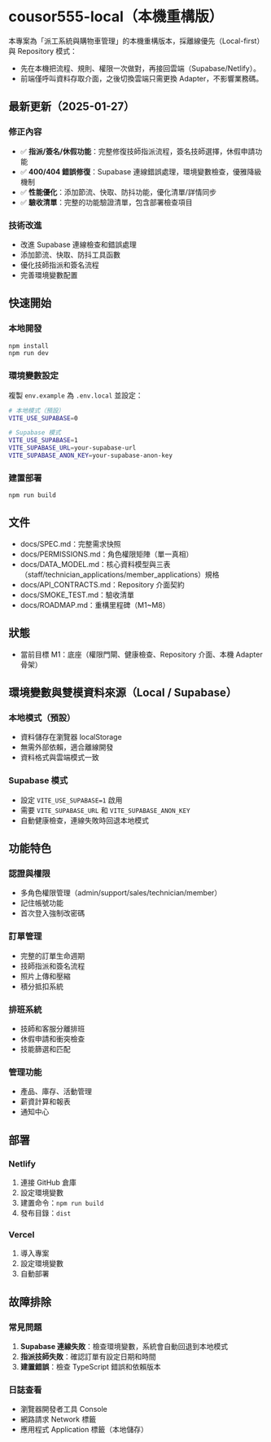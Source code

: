 # cousor555-local（本機重構版）

本專案為「派工系統與購物車管理」的本機重構版本，採離線優先（Local-first）與 Repository 模式：
- 先在本機把流程、規則、權限一次做對，再接回雲端（Supabase/Netlify）。
- 前端僅呼叫資料存取介面，之後切換雲端只需更換 Adapter，不影響業務碼。

## 最新更新（2025-01-27）

### 修正內容
- ✅ **指派/簽名/休假功能**：完整修復技師指派流程，簽名技師選擇，休假申請功能
- ✅ **400/404 錯誤修復**：Supabase 連線錯誤處理，環境變數檢查，優雅降級機制
- ✅ **性能優化**：添加節流、快取、防抖功能，優化清單/詳情同步
- ✅ **驗收清單**：完整的功能驗證清單，包含部署檢查項目

### 技術改進
- 改進 Supabase 連線檢查和錯誤處理
- 添加節流、快取、防抖工具函數
- 優化技師指派和簽名流程
- 完善環境變數配置

## 快速開始

### 本地開發
```bash
npm install
npm run dev
```

### 環境變數設定
複製 `env.example` 為 `.env.local` 並設定：
```bash
# 本地模式（預設）
VITE_USE_SUPABASE=0

# Supabase 模式
VITE_USE_SUPABASE=1
VITE_SUPABASE_URL=your-supabase-url
VITE_SUPABASE_ANON_KEY=your-supabase-anon-key
```

### 建置部署
```bash
npm run build
```

## 文件

- docs/SPEC.md：完整需求快照
- docs/PERMISSIONS.md：角色權限矩陣（單一真相）
- docs/DATA_MODEL.md：核心資料模型與三表（staff/technician_applications/member_applications）規格
- docs/API_CONTRACTS.md：Repository 介面契約
- docs/SMOKE_TEST.md：驗收清單
- docs/ROADMAP.md：重構里程碑（M1~M8）

## 狀態

- 當前目標 M1：底座（權限門閘、健康檢查、Repository 介面、本機 Adapter 骨架）

## 環境變數與雙模資料來源（Local / Supabase）

### 本地模式（預設）
- 資料儲存在瀏覽器 localStorage
- 無需外部依賴，適合離線開發
- 資料格式與雲端模式一致

### Supabase 模式
- 設定 `VITE_USE_SUPABASE=1` 啟用
- 需要 `VITE_SUPABASE_URL` 和 `VITE_SUPABASE_ANON_KEY`
- 自動健康檢查，連線失敗時回退本地模式

## 功能特色

### 認證與權限
- 多角色權限管理（admin/support/sales/technician/member）
- 記住帳號功能
- 首次登入強制改密碼

### 訂單管理
- 完整的訂單生命週期
- 技師指派和簽名流程
- 照片上傳和壓縮
- 積分抵扣系統

### 排班系統
- 技師和客服分離排班
- 休假申請和衝突檢查
- 技能篩選和匹配

### 管理功能
- 產品、庫存、活動管理
- 薪資計算和報表
- 通知中心

## 部署

### Netlify
1. 連接 GitHub 倉庫
2. 設定環境變數
3. 建置命令：`npm run build`
4. 發布目錄：`dist`

### Vercel
1. 導入專案
2. 設定環境變數
3. 自動部署

## 故障排除

### 常見問題
1. **Supabase 連線失敗**：檢查環境變數，系統會自動回退到本地模式
2. **指派技師失敗**：確認訂單有設定日期和時間
3. **建置錯誤**：檢查 TypeScript 錯誤和依賴版本

### 日誌查看
- 瀏覽器開發者工具 Console
- 網路請求 Network 標籤
- 應用程式 Application 標籤（本地儲存）